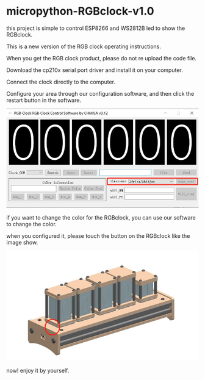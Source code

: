 # micropython-RGBclock-v1.0
this project is simple to control ESP8266 and WS2812B led to show the RGBclock.

This is a new version of the RGB clock operating instructions.

When you get the RGB clock product, please do not re upload the code file.

Download the cp210x serial port driver and install it on your computer. 

Connect the clock directly to the computer. 

Configure your area through our configuration software, and then click the restart button in the software.

![image](https://github.com/HorwinHe/micropython-RGBclock-v1.0/blob/master/images/info1.jpg)

if you want to change the color for the RGBclock, you can use our software to change the color.

when you configured it, please touch the button on the RGBclock like the image show.

![image](https://github.com/HorwinHe/micropython-RGBclock-v1.0/blob/master/images/info2.jpg)

now! enjoy it by yourself.
